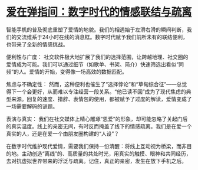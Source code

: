 # [爱在弹指间：数字时代的情感联结与疏离](https://hoo.be/hongt)

智能手机的普及彻底重塑了爱情的地貌。我们的相遇始于左滑右滑的瞬间判断，我们的交流维系于24小时在线的消息框。数字时代赋予我们前所未有的联结便利，也带来了全新的情感挑战。

便利性与广度： 社交软件极大地扩展了我们的选择范围，让跨越地理、社交圈的爱情成为可能。我们可以通过细节（如歌单、书架、简介）快速筛选出看似“同频”的人。爱情的开始，变得像一场高效的数据匹配。

焦虑与不确定性： 然而，这种便利也催生了“选择悖论”和“草甸综合征”——总觉得下一个会更好，从而难以专注经营一段关系。“他已读不回”成为了现代焦虑的典型来源。回复的速度、措辞、表情包的使用，都被赋予了过度的解读，爱情变成了一场需要解码的谜题。

表演与真实： 我们在社交媒体上精心雕琢“恩爱”的形象，却可能忽略了关起门后的真实温度。线上的亲密无间，有时反而掩盖了线下的情感疏离。我们是在爱一个真实的人，还是在爱一个由朋友圈构建的“人设”？

在数字时代维护现代爱情，需要我们保持一份清醒：将线上互动视为桥梁，而非目的地。主动创造“离线”的、高质量的共处时光，用真实的触摸、眼神和共同经历，去对抗虚拟世界带来的浮泛与疏离。记住，真正的亲密，发生在放下手机之后。
